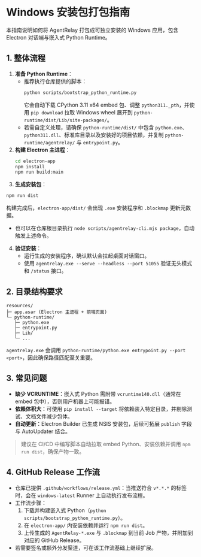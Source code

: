 # Windows 安装包打包指南

本指南说明如何将 AgentRelay 打包成可独立安装的 Windows 应用，包含 Electron 对话端与嵌入式 Python Runtime。

## 1. 整体流程
1. **准备 Python Runtime**：
   - 推荐执行仓库提供的脚本：
     ```bash
     python scripts/bootstrap_python_runtime.py
     ```
     它会自动下载 CPython 3.11 x64 embed 包、调整 `python311._pth`，并使用 `pip download` 拉取 Windows wheel 展开到 `python-runtime/dist/Lib/site-packages/`。
   - 若需自定义处理，请确保 `python-runtime/dist/` 中包含 `python.exe`、`python311.dll`、标准库目录以及安装好的项目依赖，并复制 `python-runtime/agentrelay/` 与 `entrypoint.py`。
2. **构建 Electron 主进程**：
   ```bash
   cd electron-app
   npm install
   npm run build:main
   ```
3. **生成安装包**：
 ```bash
 npm run dist
 ```
 构建完成后，`electron-app/dist/` 会出现 `.exe` 安装程序和 `.blockmap` 更新元数据。
  - 也可以在仓库根目录执行 `node scripts/agentrelay-cli.mjs package`，自动触发上述命令。
4. **验证安装**：
   - 运行生成的安装程序，确认默认会拉起桌面对话窗口。
   - 使用 `agentrelay.exe --serve --headless --port 51055` 验证无头模式和 `/status` 接口。

## 2. 目录结构要求
```
resources/
├─ app.asar (Electron 主进程 + 前端页面)
└─ python-runtime/
   ├─ python.exe
   ├─ entrypoint.py
   ├─ Lib/
   └─ ...
```
`agentrelay.exe` 会调用 `python-runtime/python.exe entrypoint.py --port <port>`，因此确保路径匹配至关重要。

## 3. 常见问题
- **缺少 VCRUNTIME**：嵌入式 Python 需附带 `vcruntime140.dll`（通常在 embed 包中），否则用户机器上可能报错。
- **依赖体积大**：可使用 `pip install --target` 将依赖装入特定目录，并剔除测试、文档文件减少包体。
- **自动更新**：Electron Builder 已生成 NSIS 安装包，后续可拓展 `publish` 字段与 AutoUpdater 结合。

> 建议在 CI/CD 中编写脚本自动拉取 embed Python、安装依赖并调用 `npm run dist`，确保产物一致。

## 4. GitHub Release 工作流
- 仓库已提供 `.github/workflows/release.yml`：当推送符合 `v*.*.*` 的标签时，会在 `windows-latest` Runner 上自动执行发布流程。
- 工作流步骤：
  1. 下载并构建嵌入式 Python（`python scripts/bootstrap_python_runtime.py`）。
  2. 在 `electron-app/` 内安装依赖并运行 `npm run dist`。
  3. 上传生成的 `AgentRelay-*.exe` 与 `.blockmap` 到当前 Job 产物，并附加到对应的 GitHub Release。
- 若需要签名或额外分发渠道，可在该工作流基础上继续扩展。
